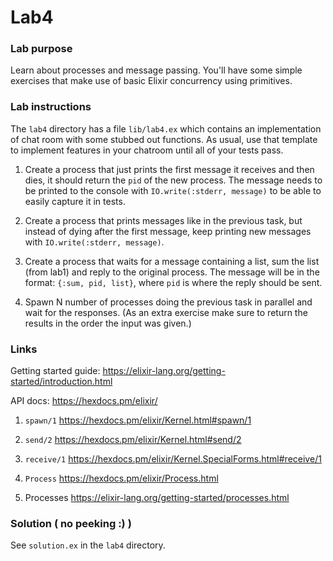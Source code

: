 # Lab4

### Lab purpose

Learn about processes and message passing. You'll have some simple exercises
that make use of basic Elixir concurrency using primitives.

### Lab instructions

The `lab4` directory has a file `lib/lab4.ex` which contains an implementation of chat
room with some stubbed out functions. As usual, use that template to implement features
in your chatroom until all of your tests pass.

  1. Create a process that just prints the first message it receives
     and then dies, it should return the `pid` of the new process. The message needs to
     be printed to the console with `IO.write(:stderr, message)` to be able to
     easily capture it in tests.

  2. Create a process that prints messages like in the previous task, but instead
     of dying after the first message, keep printing new messages with `IO.write(:stderr, message)`.

  3. Create a process that waits for a message containing a list, sum the list
     (from lab1) and reply to the original process. The message will be in the format:
     `{:sum, pid, list}`, where `pid` is where the reply should be sent.

  4. Spawn N number of processes doing the previous task in parallel and wait
     for the responses. (As an extra exercise make sure to return the results in
     the order the input was given.)


### Links

Getting started guide: https://elixir-lang.org/getting-started/introduction.html

API docs: https://hexdocs.pm/elixir/

  1. `spawn/1` https://hexdocs.pm/elixir/Kernel.html#spawn/1

  2. `send/2` https://hexdocs.pm/elixir/Kernel.html#send/2

  3. `receive/1` https://hexdocs.pm/elixir/Kernel.SpecialForms.html#receive/1

  4. `Process` https://hexdocs.pm/elixir/Process.html

  5. Processes https://elixir-lang.org/getting-started/processes.html


### Solution ( no peeking :) )

See `solution.ex` in the `lab4` directory.
